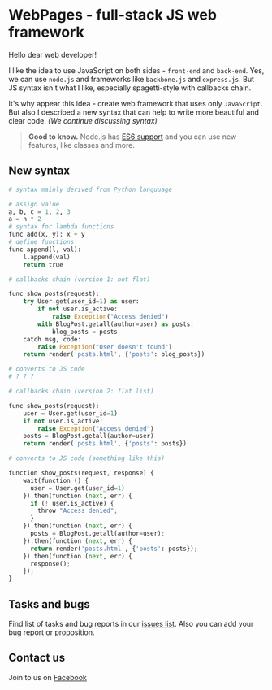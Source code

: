 WebPages - full-stack JS web framework
=====

Hello dear web developer!

I like the idea to use JavaScript on both sides - `front-end` and `back-end`. Yes, we can use `node.js` and frameworks like `backbone.js` and `express.js`. But JS syntax isn't what I like, especially spagetti-style with callbacks chain.

It's why appear this idea - create web framework that uses only `JavaScript`. But also I described a new syntax that can help to write more beautiful and clear code. *(We continue discussing syntax)*

> **Good to know.** Node.js has [ES6 support](https://nodejs.org/en/docs/es6/) and you can use new features, like classes and more.


New syntax
-----

```python
# syntax mainly derived from Python languuage

# assign value
a, b, c = 1, 2, 3
a = n * 2
# syntax for lambda functions
func add(x, y): x + y
# define functions
func append(l, val):
    l.append(val)
    return true
```

```python
# callbacks chain (version 1: not flat)

func show_posts(request):
    try User.get(user_id=1) as user:
        if not user.is_active:
            raise Exception("Access denied")
        with BlogPost.getall(author=user) as posts:
            blog_posts = posts
    catch msg, code:
        raise Exception("User doesn't found")
    return render('posts.html', {'posts': blog_posts})

# converts to JS code
# ? ? ?
```

```python
# callbacks chain (version 2: flat list)

func show_posts(request):
    user = User.get(user_id=1)
    if not user.is_active:
        raise Exception("Access denied")
    posts = BlogPost.getall(author=user)
    return render('posts.html', {'posts': posts})

# converts to JS code (something like this)

function show_posts(request, response) {
    wait(function () {
      user = User.get(user_id=1)
    }).then(function (next, err) {
      if (! user.is_active) {
        throw "Access denied";
      }
    }).then(function (next, err) {
      posts = BlogPost.getall(author=user);
    }).then(function (next, err) {
      return render('posts.html', {'posts': posts});
    }).then(function (next, err) {
      response();
    });
}
```




Tasks and bugs
-----

Find list of tasks and bug reports in our [issues list](/webpages/webpages/issues). Also you can add your bug report or proposition.


Contact us
-----

Join to us on [Facebook](https://www.facebook.com/WebPagesFramework)
